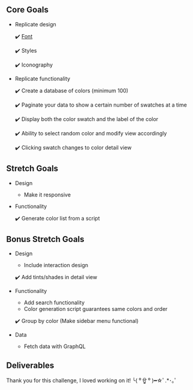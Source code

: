 ## Core Goals
- Replicate design

    ✔️ [Font](./FONT.md)
    
    ✔️ Styles
    
    ✔️ Iconography
- Replicate functionality

    ✔️ Create a database of colors (minimum 100)
    
    ✔️ Paginate your data to show a certain number of swatches at a time
    
    ✔️ Display both the color swatch and the label of the color
    
    ✔️ Ability to select random color and modify view accordingly
    
    ✔️ Clicking swatch changes to color detail view

## Stretch Goals
- Design
  - Make it responsive
- Functionality
    
    ✔️ Generate color list from a script

## Bonus Stretch Goals
- Design
  - Include interaction design
  
  ✔️ Add tints/shades in detail view

- Functionality
  - Add search functionality
  - Color generation script guarantees same colors and order
  
  ✔️ Group by color (Make sidebar menu functional)

- Data
  - Fetch data with GraphQL


## Deliverables
Thank you for this challenge, I loved working on it!
╰( ⁰ ਊ ⁰ )━☆ﾟ.*･｡ﾟ
